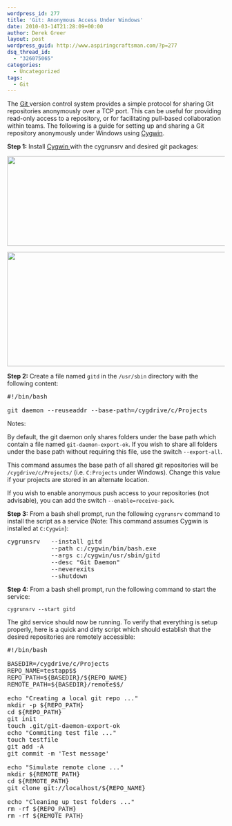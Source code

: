 ```yaml
---
wordpress_id: 277
title: 'Git: Anonymous Access Under Windows'
date: 2010-03-14T21:28:09+00:00
author: Derek Greer
layout: post
wordpress_guid: http://www.aspiringcraftsman.com/?p=277
dsq_thread_id:
  - "326075065"
categories:
  - Uncategorized
tags:
  - Git
---
```

The <a title="Git Version Control" href="http://git-scm.com/" target="_blank">Git </a>version control system provides a simple protocol for sharing Git repositories anonymously over a TCP port. This can be useful for providing read-only access to a repository, or for facilitating pull-based collaboration within teams. The following is a guide for setting up and sharing a Git repository anonymously under Windows using <a title="Cygwin" href="http://www.cygwin.com/" target="_blank">Cygwin</a>.

**Step 1:** Install <a title="Cygwin" href="http://www.cygwin.com/" target="_blank">Cygwin </a>with the cygrunsrv and desired git packages:

[<img class="alignnone size-full wp-image-278" src="http://www.aspiringcraftsman.com/wp-content/uploads/2010/03/cygwin-search-cygrunsrv-package.png" alt="" width="550" height="208" />](http://www.aspiringcraftsman.com/wp-content/uploads/2010/03/cygwin-search-cygrunsrv-package.png)

[<img class="alignnone size-full wp-image-279" src="http://www.aspiringcraftsman.com/wp-content/uploads/2010/03/cygwin-search-git-package.png" alt="" width="722" height="265" />](http://www.aspiringcraftsman.com/wp-content/uploads/2010/03/cygwin-search-git-package.png)

**Step 2:** Create a file named `gitd` in the `/usr/sbin` directory with the following content:

<pre>#!/bin/bash

git daemon --reuseaddr --base-path=/cygdrive/c/Projects
</pre>



<div class="theme-note">
  Notes:</p> 
  
  <p>
    By default, the git daemon only shares folders under the base path which contain a file named <code>git-daemon-export-ok</code>. If you wish to share all folders under the base path without requiring this file, use the switch <code>--export-all</code>.
  </p>
  
  <p>
    This command assumes the base path of all shared git repositories will be <code>/cygdrive/c/Projects/</code> (i.e. <code>C:Projects</code> under Windows). Change this value if your projects are stored in an alternate location.
  </p>
  
  <p>
    If you wish to enable anonymous push access to your repositories (not advisable), you can add the switch <code>--enable=receive-pack</code>.
  </p>
</div>



<div>
  <strong>Step 3:</strong> From a bash shell prompt, run the following <code>cygrunsrv</code> command to install the script as a service (Note: This command assumes Cygwin is installed at <code>C:Cygwin</code>):</p> 
  
  <pre>
cygrunsrv   --install gitd                        
            --path c:/cygwin/bin/bash.exe         
            --args c:/cygwin/usr/sbin/gitd        
            --desc "Git Daemon"                   
            --neverexits                          
            --shutdown
</pre>
</div>

**Step 4:** From a bash shell prompt, run the following command to start the service:

`cygrunsrv --start gitd`

The gitd service should now be running. To verify that everything is setup properly, here is a quick and dirty script which should establish that the desired repositories are remotely accessible:

<pre>#!/bin/bash

BASEDIR=/cygdrive/c/Projects
REPO_NAME=testapp$$
REPO_PATH=${BASEDIR}/${REPO_NAME}
REMOTE_PATH=${BASEDIR}/remote$$/

echo "Creating a local git repo ..."
mkdir -p ${REPO_PATH}
cd ${REPO_PATH}
git init
touch .git/git-daemon-export-ok
echo "Commiting test file ..."
touch testfile
git add -A
git commit -m 'Test message'

echo "Simulate remote clone ..."
mkdir ${REMOTE_PATH}
cd ${REMOTE_PATH}
git clone git://localhost/${REPO_NAME}

echo "Cleaning up test folders ..."
rm -rf ${REPO_PATH}
rm -rf ${REMOTE_PATH}
</pre>
